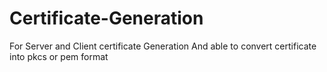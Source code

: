 # Certificate-Generation

For Server and Client certificate Generation
And able to convert certificate into pkcs or pem format
